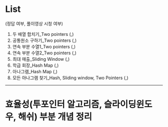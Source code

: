 # List
(정답 여부, 풀이영상 시청 여부)
1. 두 배열 합치기_Two pointers (,)
2. 공통원소 구하기_Two pointers (,)
3. 연속 부분 수열1_Two pointers (,)
4. 연속 부분 수열2_Two pointers (,)
5. 최대 매출_Sliding Window (,)
6. 학급 회장_Hash Map (,)
7. 아나그램_Hash Map (,)
8. 모든 아나그램 찾기_Hash, Sliding window, Two Pointers (,)

---
# 효율성(투포인터 알고리즘, 슬라이딩윈도우, 해쉬) 부분 개념 정리
